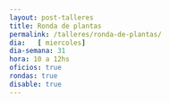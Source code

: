 ```yaml
---
layout: post-talleres
title: Ronda de plantas
permalink: /talleres/ronda-de-plantas/
dia:   [ miercoles]
dia-semana: 31
hora: 10 a 12hs
oficios: true
rondas: true
disable: true
---
```


